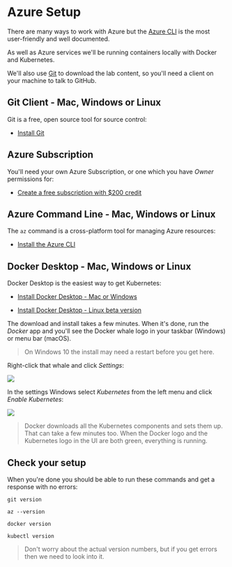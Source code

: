 # Azure Setup

There are many ways to work with Azure but the [Azure CLI]() is the most user-friendly and well documented.

As well as Azure services we'll be running containers locally with Docker and Kubernetes.

We'll also use [Git](https://git-scm.com) to download the lab content, so you'll need a client on your machine to talk to GitHub.

## Git Client - Mac, Windows or Linux

Git is a free, open source tool for source control:

- [Install Git](https://git-scm.com/downloads)

## Azure Subscription

You'll need your own Azure Subscription, or one which you have _Owner_ permissions for:

- [Create a free subscription with $200 credit](https://azure.microsoft.com/en-gb/free/)

## Azure Command Line - Mac, Windows or Linux

The `az` command is a cross-platform tool for managing Azure resources:

- [Install the Azure CLI](https://docs.microsoft.com/en-us/cli/azure/install-azure-cli)

## Docker Desktop - Mac, Windows or Linux

Docker Desktop is the easiest way to get Kubernetes:

- [Install Docker Desktop - Mac or Windows](https://www.docker.com/products/docker-desktop)

- [Install Docker Desktop - Linux beta version](https://docs.docker.com/desktop/linux/#download-and-install)

The download and install takes a few minutes. When it's done, run the _Docker_ app and you'll see the Docker whale logo in your taskbar (Windows) or menu bar (macOS).

> On Windows 10 the install may need a restart before you get here.

Right-click that whale and click _Settings_:

![](/img/docker-desktop-settings.png)

In the settings Windows select _Kubernetes_ from the left menu and click _Enable Kubernetes_: 

![](/img/docker-desktop-kubernetes.png)

> Docker downloads all the Kubernetes components and sets them up. That can take a few minutes too. When the Docker logo and the Kubernetes logo in the UI are both green, everything is running.

## Check your setup

When you're done you should be able to run these commands and get a response with no errors:

```
git version

az --version

docker version

kubectl version
```

> Don't worry about the actual version numbers, but if you get errors then we need to look into it.